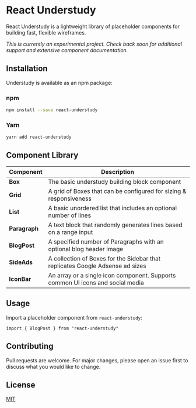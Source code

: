 # React Understudy

React Understudy is a lightweight library of placeholder components for building fast, flexible wireframes.

_This is currently an experimental project. Check back soon for additional support and extensive component documentation._

## Installation

Understudy is available as an npm package:

### npm

```bash
npm install --save react-understudy
```

### Yarn

```bash
yarn add react-understudy
```

## Component Library

| Component     | Description                                                                    |
| ------------- | ------------------------------------------------------------------------------ |
| **Box**       | The basic understudy building block component                                  |
| **Grid**      | A grid of Boxes that can be configured for sizing & responsiveness             |
| **List**      | A basic unordered list that includes an optional number of lines               |
| **Paragraph** | A text block that randomly generates lines based on a range input              |
| **BlogPost**  | A specified number of Paragraphs with an optional blog header image            |
| **SideAds**   | A collection of Boxes for the Sidebar that replicates Google Adsense ad sizes  |
| **IconBar**   | An array or a single icon component. Supports common UI icons and social media |

## Usage

Import a placeholder component from `react-understudy`:

`import { BlogPost } from "react-understudy"`

## Contributing

Pull requests are welcome. For major changes, please open an issue first to discuss what you would like to change.

## License

[MIT](https://choosealicense.com/licenses/mit/)
